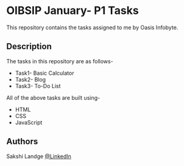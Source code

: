 # OIBSIP January- P1 Tasks

This repository contains the tasks assigned to me by Oasis Infobyte.

## Description

The tasks in this repository are as follows-

* Task1- Basic Calculator
* Task2- Blog
* Task3- To-Do List

All of the above tasks are built using-

* HTML
* CSS
* JavaScript

## Authors

Sakshi Landge
[@LinkedIn](http://www.linkedin.com/in/sakshi-landge-b9a5bb240)
